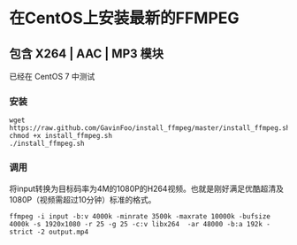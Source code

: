 # 在CentOS上安装最新的FFMPEG
## 包含 X264 | AAC | MP3 模块
已经在 CentOS 7 中测试

### 安装

```
wget https://raw.github.com/GavinFoo/install_ffmpeg/master/install_ffmpeg.sh
chmod +x install_ffmpeg.sh
./install_ffmpeg.sh
```

### 调用
将input转换为目标码率为4M的1080P的H264视频。也就是刚好满足优酷超清及1080P（视频需超过10分钟）标准的格式。

```
ffmpeg -i input -b:v 4000k -minrate 3500k -maxrate 10000k -bufsize 4000k -s 1920x1080 -r 25 -g 25 -c:v libx264  -ar 48000 -b:a 192k -strict -2 output.mp4
```
